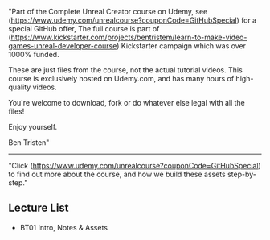 "Part of the Complete Unreal Creator course on Udemy, see (https://www.udemy.com/unrealcourse?couponCode=GitHubSpecial) for a special GitHub offer, The full course is part of (https://www.kickstarter.com/projects/bentristem/learn-to-make-video-games-unreal-developer-course) Kickstarter campaign which was over 1000% funded.

These are just files from the course, not the actual tutorial videos. This course is exclusively hosted on Udemy.com, and has many hours of high-quality videos.

You're welcome to download, fork or do whatever else legal with all the files!

Enjoy yourself.

Ben Tristen"

---
"Click (https://www.udemy.com/unrealcourse?couponCode=GitHubSpecial) to find out more about the course, and how we build these assets step-by-step."

## Lecture List
* BT01 Intro, Notes & Assets
